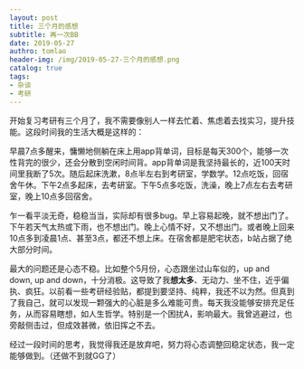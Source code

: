 ```yaml
---
layout: post
title: 三个月的感想
subtitle: 再一次BB
date: 2019-05-27
authro: tomlao
header-img: /img/2019-05-27-三个月的感想.png
catalog: true
tags:
- 杂谈
- 考研
---
```


开始复习考研有三个月了，我不需要像别人一样去忙着、焦虑着去找实习，提升技能。这段时间我的生活大概是这样的：

早晨7点多醒来，慵懒地侧躺在床上用app背单词，目标是每天300个，能够一次性背完的很少，还会分散到空闲时间背。app背单词是我坚持最长的，近100天时间里我断了5次。随后起床洗漱，8点半左右到考研室，学数学。12点吃饭，回宿舍午休。下午2点多起床，去考研室。下午5点多吃饭，洗澡，晚上7点左右去考研室，晚上10点多回宿舍。

乍一看平淡无奇，稳稳当当，实际却有很多bug。早上容易起晚，就不想出门了。下午若天气太热或下雨，也不想出门。晚上心情不好，又不想出门。或者晚上回来10点多到凌晨1点、甚至3点，都还不想上床。在宿舍都是肥宅状态，b站占据了绝大部分时间。

最大的问题还是心态不稳。比如整个5月份，心态跟坐过山车似的，up and down, up and down，十分消极。这导致了我**想太多**、无动力、坐不住，近乎偏执、疯狂。以前看一些考研经验贴，都提到要坚持、纯粹，我还不以为然。但真到了我自己，就可以发现一颗强大的心脏是多么难能可贵。每天我没能够安排充足任务，从而容易瞎想，如人生哲学。特别是一个困扰A，影响最大。我曾逃避过，也旁敲侧击过，但成效甚微，依旧挥之不去。

经过一段时间的思考，我觉得我还是放弃吧，努力将心态调整回稳定状态，我一定能够做到。（还做不到就GG了）